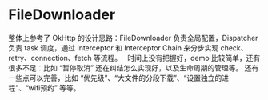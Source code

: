 # FileDownloader
整体上参考了 OkHttp 的设计思路：FileDownloader 负责全局配置，Dispatcher 负责 task 调度，通过 Interceptor 和 Interceptor Chain 来分步实现 check、retry、connection、fetch 等流程。
 
时间上没有把握好，demo 比较简单，还有很多不足：比如 “暂停取消” 还在纠结怎么实现好，以及生命周期的管理等。
还有一些点可以完善，比如 “优先级”、“大文件的分段下载”、“设置独立的进程”、“wifi预约” 等等。
